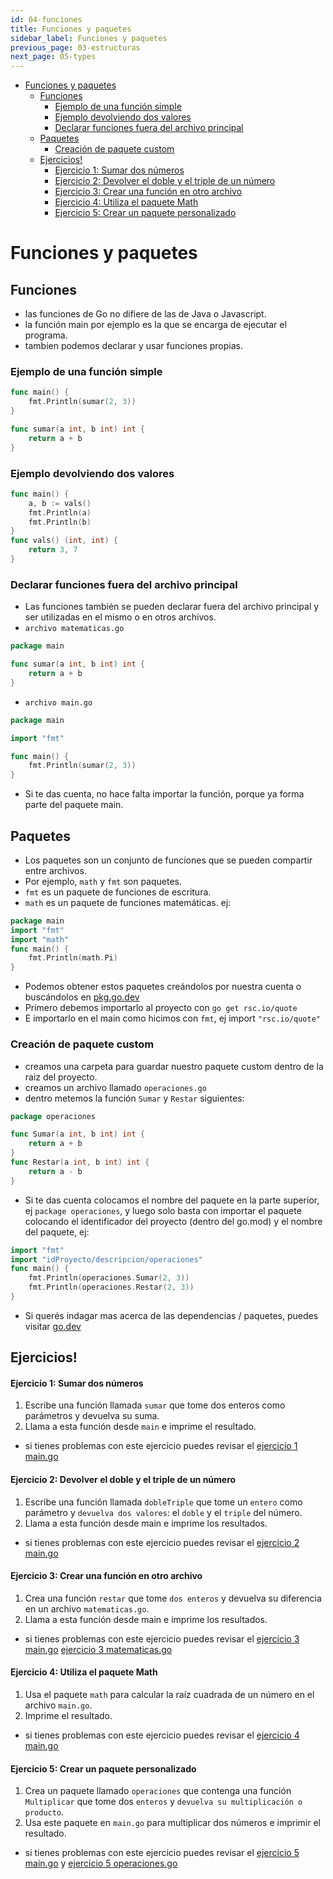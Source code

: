 ```yaml
---
id: 04-funciones
title: Funciones y paquetes
sidebar_label: Funciones y paquetes
previous_page: 03-estructuras
next_page: 05-types
---
```

- [Funciones y paquetes](#funciones-y-paquetes)
  - [Funciones](#funciones)
    - [Ejemplo de una función simple](#ejemplo-de-una-función-simple)
    - [Ejemplo devolviendo dos valores](#ejemplo-devolviendo-dos-valores)
    - [Declarar funciones fuera del archivo principal](#declarar-funciones-fuera-del-archivo-principal)
  - [Paquetes](#paquetes)
    - [Creación de paquete custom](#creación-de-paquete-custom)
  - [Ejercicios!](#ejercicios)
      - [Ejercicio 1: Sumar dos números](#ejercicio-1-sumar-dos-números)
      - [Ejercicio 2: Devolver el doble y el triple de un número](#ejercicio-2-devolver-el-doble-y-el-triple-de-un-número)
      - [Ejercicio 3: Crear una función en otro archivo](#ejercicio-3-crear-una-función-en-otro-archivo)
      - [Ejercicio 4: Utiliza el paquete Math](#ejercicio-4-utiliza-el-paquete-math)
      - [Ejercicio 5: Crear un paquete personalizado](#ejercicio-5-crear-un-paquete-personalizado)

# Funciones y paquetes
## Funciones
- las funciones de Go no difiere de las de Java o Javascript.
- la función main por ejemplo es la que se encarga de ejecutar el programa.
- tambien podemos declarar y usar funciones propias.
### Ejemplo de una función simple

```go
func main() {
    fmt.Println(sumar(2, 3))
} 

func sumar(a int, b int) int {
    return a + b
}
```

### Ejemplo devolviendo dos valores

```go
func main() {
    a, b := vals()
    fmt.Println(a)
    fmt.Println(b)
} 
func vals() (int, int) {
    return 3, 7
}
```

### Declarar funciones fuera del archivo principal
- Las funciones también se pueden declarar fuera del archivo principal y ser utilizadas en el mismo o en otros archivos.
- `archivo matematicas.go`

```go
package main

func sumar(a int, b int) int {
    return a + b
}
```

- `archivo main.go`

```go
package main

import "fmt"

func main() {
    fmt.Println(sumar(2, 3))
}
```

- Si te das cuenta, no hace falta importar la función, porque ya forma parte del paquete main.

## Paquetes
- Los paquetes son un conjunto de funciones que se pueden compartir entre archivos.
- Por ejemplo, `math` y `fmt` son paquetes.
- `fmt` es un paquete de funciones de escritura.
- `math` es un paquete de funciones matemáticas.
ej:

```go
package main
import "fmt"
import "math"
func main() {
    fmt.Println(math.Pi)
}
```

- Podemos obtener estos paquetes creándolos por nuestra cuenta o buscándolos en [pkg.go.dev](https://pkg.go.dev/)
- Primero debemos importarlo al proyecto con `go get rsc.io/quote`
- E importarlo en el main como hicimos con `fmt`, ej import `"rsc.io/quote"`

### Creación de paquete custom
- creamos una carpeta para guardar nuestro paquete custom dentro de la raiz del proyecto.
- creamos un archivo llamado `operaciones.go`
- dentro metemos la función `Sumar` y `Restar` siguientes:

```go
package operaciones

func Sumar(a int, b int) int {
    return a + b
}
func Restar(a int, b int) int {
    return a - b
}
```

- Si te das cuenta colocamos el nombre del paquete en la parte superior, ej `package operaciones`, y luego solo basta con importar el paquete colocando el identificador del proyecto (dentro del go.mod) y el nombre del paquete, ej:

```go
import "fmt"
import "idProyecto/descripcion/operaciones"
func main() {
    fmt.Println(operaciones.Sumar(2, 3))
    fmt.Println(operaciones.Restar(2, 3))
}
```

- Si querés indagar mas acerca de las dependencias / paquetes, puedes visitar [go.dev](https://go.dev/doc/modules/managing-dependencies)


## Ejercicios!
#### Ejercicio 1: Sumar dos números
1. Escribe una función llamada `sumar` que tome dos enteros como parámetros y devuelva su suma.
2. Llama a esta función desde `main` e imprime el resultado.
- si tienes problemas con este ejercicio puedes revisar el [ejercicio 1 main.go](ejercicios/01/main.go)

#### Ejercicio 2: Devolver el doble y el triple de un número
1. Escribe una función llamada `dobleTriple` que tome un `entero` como parámetro y `devuelva dos valores`: el `doble` y el `triple` del número.
2. Llama a esta función desde main e imprime los resultados.
- si tienes problemas con este ejercicio puedes revisar el [ejercicio 2 main.go](ejercicios/02/main.go)

#### Ejercicio 3: Crear una función en otro archivo
1. Crea una función `restar` que tome `dos enteros` y devuelva su diferencia en un archivo `matematicas.go`.
2. Llama a esta función desde main e imprime los resultados.
- si tienes problemas con este ejercicio puedes revisar el [ejercicio 3 main.go](ejercicios/03/main.go)
 [ejercicio 3 matematicas.go](ejercicios/03/matematicas.go)

#### Ejercicio 4: Utiliza el paquete Math
1. Usa el paquete `math` para calcular la raíz cuadrada de un número en el archivo `main.go`.
2. Imprime el resultado.
- si tienes problemas con este ejercicio puedes revisar el [ejercicio 4 main.go](ejercicios/04/main.go)

#### Ejercicio 5: Crear un paquete personalizado
1. Crea un paquete llamado `operaciones` que contenga una función `Multiplicar` que tome dos `enteros` y `devuelva su multiplicación o producto`.
2. Usa este paquete en `main.go` para multiplicar dos números e imprimir el resultado.
- si tienes problemas con este ejercicio puedes revisar el [ejercicio 5 main.go](ejercicios/05/main.go) y [ejercicio 5 operaciones.go](ejercicios/05/operaciones/operaciones.go)


<!-- [<< Anterior: Estructuras de control básicas](../03_estructurasDeControlBasicas/README.md)
|
[Siguiente: Type Casting \& Maps \& Slices \& Structs \& Pointers >> ](../05_typeCastingMapsSlicesStructsPointers/README.md) -->